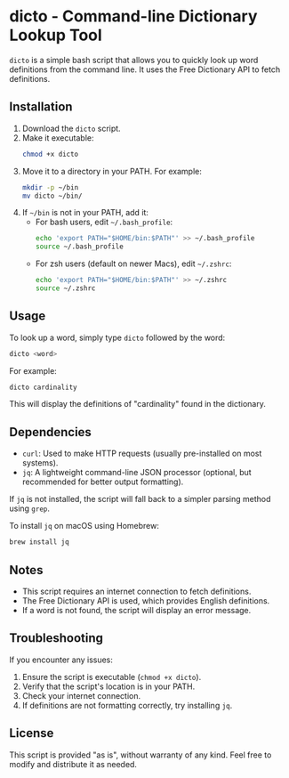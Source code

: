 # dicto - Command-line Dictionary Lookup Tool

`dicto` is a simple bash script that allows you to quickly look up word definitions from the command line. It uses the Free Dictionary API to fetch definitions.

## Installation

1. Download the `dicto` script.
2. Make it executable:
   ```bash
   chmod +x dicto
   ```
3. Move it to a directory in your PATH. For example:
   ```bash
   mkdir -p ~/bin
   mv dicto ~/bin/
   ```
4. If `~/bin` is not in your PATH, add it:
   - For bash users, edit `~/.bash_profile`:
     ```bash
     echo 'export PATH="$HOME/bin:$PATH"' >> ~/.bash_profile
     source ~/.bash_profile
     ```
   - For zsh users (default on newer Macs), edit `~/.zshrc`:
     ```bash
     echo 'export PATH="$HOME/bin:$PATH"' >> ~/.zshrc
     source ~/.zshrc
     ```

## Usage

To look up a word, simply type `dicto` followed by the word:

```bash
dicto <word>
```

For example:

```bash
dicto cardinality
```

This will display the definitions of "cardinality" found in the dictionary.

## Dependencies

- `curl`: Used to make HTTP requests (usually pre-installed on most systems).
- `jq`: A lightweight command-line JSON processor (optional, but recommended for better output formatting).

If `jq` is not installed, the script will fall back to a simpler parsing method using `grep`.

To install `jq` on macOS using Homebrew:

```bash
brew install jq
```

## Notes

- This script requires an internet connection to fetch definitions.
- The Free Dictionary API is used, which provides English definitions.
- If a word is not found, the script will display an error message.

## Troubleshooting

If you encounter any issues:

1. Ensure the script is executable (`chmod +x dicto`).
2. Verify that the script's location is in your PATH.
3. Check your internet connection.
4. If definitions are not formatting correctly, try installing `jq`.

## License

This script is provided "as is", without warranty of any kind. Feel free to modify and distribute it as needed.
